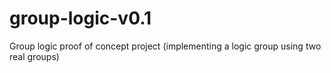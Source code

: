 # group-logic-v0.1
 Group logic proof of concept project (implementing a logic group using two real groups)

